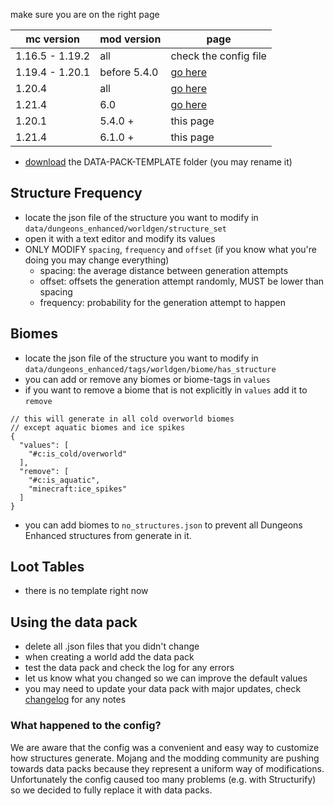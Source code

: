 make sure you are on the right page

| mc version      | mod version  | page                                                                                      |
|-----------------|--------------|-------------------------------------------------------------------------------------------|
| 1.16.5 - 1.19.2 | all          | check the config file                                                                     |
| 1.19.4 - 1.20.1 | before 5.4.0 | [go here](https://github.com/Ametrin-Studios/DungeonsEnhanced/blob/1.20.1/customizing.md) |
| 1.20.4          | all          | [go here](https://github.com/Ametrin-Studios/DungeonsEnhanced/blob/1.20.1/customizing.md) |
| 1.21.4          | 6.0          | [go here](https://github.com/Ametrin-Studios/DungeonsEnhanced/blob/1.20.1/customizing.md) |
| 1.20.1          | 5.4.0 +      | this page                                                                                 |
| 1.21.4          | 6.1.0 +      | this page                                                                                 |


- [download](https://download-directory.github.io/?url=https%3A%2F%2Fgithub.com%2FAmetrin-Studios%2FDungeonsEnhanced%2Ftree%2Fmaster%2FDATA-PACK-TEMPLATE) the DATA-PACK-TEMPLATE folder (you may rename it)

## Structure Frequency
- locate the json file of the structure you want to modify in `data/dungeons_enhanced/worldgen/structure_set`
- open it with a text editor and modify its values
- ONLY MODIFY `spacing`, `frequency` and `offset` (if you know what you're doing you may change everything)
  - spacing: the average distance between generation attempts
  - offset: offsets the generation attempt randomly, MUST be lower than spacing
  - frequency: probability for the generation attempt to happen

## Biomes
- locate the json file of the structure you want to modify in `data/dungeons_enhanced/tags/worldgen/biome/has_structure`
- you can add or remove any biomes or biome-tags in `values`
- if you want to remove a biome that is not explicitly in `values` add it to `remove`
```json5
// this will generate in all cold overworld biomes
// except aquatic biomes and ice spikes
{
  "values": [
    "#c:is_cold/overworld"
  ],
  "remove": [
    "#c:is_aquatic",
    "minecraft:ice_spikes"
  ]
}
```
- you can add biomes to `no_structures.json` to prevent all Dungeons Enhanced structures from generate in it.

## Loot Tables
- there is no template right now

## Using the data pack
- delete all .json files that you didn't change
- when creating a world add the data pack
- test the data pack and check the log for any errors
- let us know what you changed so we can improve the default values
- you may need to update your data pack with major updates, check [changelog](https://github.com/Ametrin-Studios/DungeonsEnhanced/blob/master/changelog.md) for any notes

### What happened to the config?
We are aware that the config was a convenient and easy way to customize how structures generate.
Mojang and the modding community are pushing towards data packs because they represent a uniform way of modifications.
Unfortunately the config caused too many problems (e.g. with Structurify) so we decided to fully replace it with data packs.
